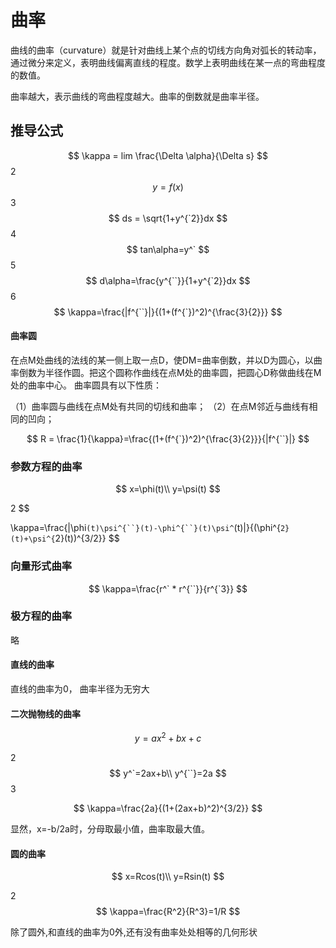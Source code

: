 # 曲率

曲线的曲率（curvature）就是针对曲线上某个点的切线方向角对弧长的转动率，通过微分来定义，表明曲线偏离直线的程度。数学上表明曲线在某一点的弯曲程度的数值。

曲率越大，表示曲线的弯曲程度越大。曲率的倒数就是曲率半径。
## 推导公式
$$
\kappa = lim \frac{\Delta \alpha}{\Delta s}
$$
2
$$
y=f(x)
$$
3
$$
ds = \sqrt{1+y^{`2}}dx
$$
4
$$
tan\alpha=y^`
$$
5
$$
d\alpha=\frac{y^{``}}{1+y^{`2}}dx
$$
6
$$
\kappa=\frac{|f^{``}|}{(1+(f^{`})^2)^{\frac{3}{2}}}
$$

#### 曲率圆
在点M处曲线的法线的某一侧上取一点D，使DM=曲率倒数，并以D为圆心，以曲率倒数为半径作圆。把这个圆称作曲线在点M处的曲率圆，把圆心D称做曲线在M处的曲率中心。
曲率圆具有以下性质：

（1）曲率圆与曲线在点M处有共同的切线和曲率；
（2）在点M邻近与曲线有相同的凹向；


$$
R = \frac{1}{\kappa}=\frac{(1+(f^{`})^2)^{\frac{3}{2}}}{|f^{``}|}
$$


### 参数方程的曲率

$$
x=\phi(t)\\
y=\psi(t)
$$

2
$$

\kappa=\frac{|\phi`(t)\psi^{``}(t)-\phi^{``}(t)\psi^`(t)|}{(\phi^{`2}(t)+\psi^{`2}(t))^{3/2}}
$$

### 向量形式曲率
$$
\kappa=\frac{r^` * r^{``}}{r^{`3}}
$$

### 极方程的曲率
略
#### 直线的曲率

直线的曲率为0，
曲率半径为无穷大

#### 二次抛物线的曲率

$$
y=ax^2+bx+c
$$

2
$$
y^`=2ax+b\\
y^{``}=2a
$$
3

$$
\kappa=\frac{2a}{(1+(2ax+b)^2)^{3/2}}
$$

显然，x=-b/2a时，分母取最小值，曲率取最大值。


#### 圆的曲率

$$
x=Rcos(t)\\
y=Rsin(t)
$$


2
$$
\kappa=\frac{R^2}{R^3}=1/R
$$

除了圆外,和直线的曲率为0外,还有没有曲率处处相等的几何形状
